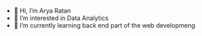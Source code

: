 - 👋 Hi, I’m Arya Ratan
- 👀 I’m interested in Data Analytics 
- 🌱 I’m currently learning back end part of the web developmeng
<!---
aaarrryyaaaa/aaarrryyaaaa is a ✨ special ✨ repository because its `README.md` (this file) appears on your GitHub profile.
You can click the Preview link to take a look at your changes.
--->
